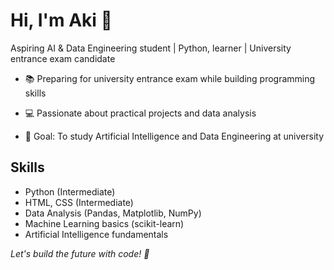 # Hi, I'm Aki 👋

Aspiring AI & Data Engineering student | Python, learner | University entrance exam candidate

- 📚 Preparing for university entrance exam while building programming skills
  
- 💻 Passionate about practical projects and data analysis
  
- 🎯 Goal: To study Artificial Intelligence and Data Engineering at university
  
## Skills
- Python (Intermediate)
- HTML, CSS (Intermediate)
- Data Analysis (Pandas, Matplotlib, NumPy)  
- Machine Learning basics (scikit-learn)  
- Artificial Intelligence fundamentals
  
*Let's build the future with code! 🚀*
